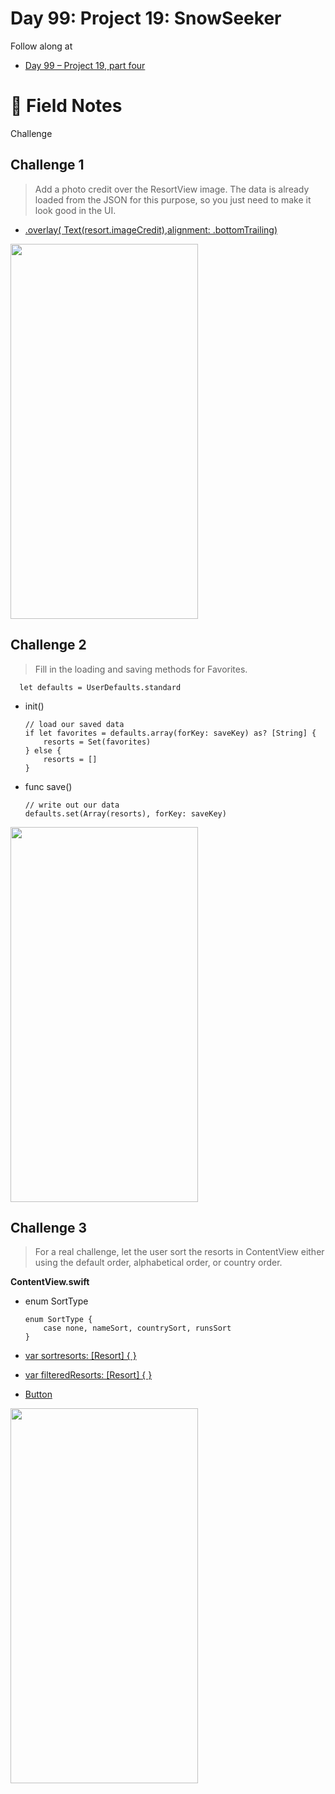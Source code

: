 # Day 99: Project 19: SnowSeeker

Follow along at 
- [Day 99 – Project 19, part four][1]

# 📒 Field Notes

Challenge
 
 
## Challenge 1

>Add a photo credit over the ResortView image. The data is already loaded from the JSON for this purpose, so you just need to make it look good in the UI.

- [.overlay( Text(resort.imageCredit),alignment: .bottomTrailing)][2]

<img width="300" height="600" src="https://github.com/VisionAce/Screenshoots/blob/main/2023.12.21/Simulator%20Screenshot%20-%20iPhone%2015%20Pro%20-%202023-12-21%20at%2019.27.09.png"/>


## Challenge 2

>Fill in the loading and saving methods for Favorites.

      let defaults = UserDefaults.standard
      
- init()

      // load our saved data
      if let favorites = defaults.array(forKey: saveKey) as? [String] {
          resorts = Set(favorites)
      } else {
          resorts = []
      }

- func save() 

      // write out our data
      defaults.set(Array(resorts), forKey: saveKey)


<img width="300" height="600" src="https://github.com/VisionAce/Screenshoots/blob/main/2023.12.21/Simulator%20Screen%20Recording%20-%20iPhone%2015%20Pro%20-%202023-12-21%20at%2019.33.22.gif"/>


## Challenge 3
>For a real challenge, let the user sort the resorts in ContentView either using the default order, alphabetical order, or country order.

**ContentView.swift**

- enum SortType

      enum SortType {
          case none, nameSort, countrySort, runsSort
      }
      
- [var sortresorts: [Resort] { }][3]

- [var filteredResorts: [Resort] { }][4]

- [Button][5]

<img width="300" height="600" src="https://github.com/VisionAce/Screenshoots/blob/main/2023.12.21/Simulator%20Screen%20Recording%20-%20iPhone%2015%20Pro%20-%202023-12-21%20at%2019.37.15.gif"/>


[1]: https://www.hackingwithswift.com/100/swiftui/99
[2]: https://github.com/VisionAce/100DaysOfSwiftUI/blob/5527b97a9fd208f499eb2327837049aa91478669/Day99/View/ResortView.swift#L28C21-L39C22
[3]: https://github.com/VisionAce/100DaysOfSwiftUI/blob/5527b97a9fd208f499eb2327837049aa91478669/Day99/View/ContentView.swift#L87C1-L98C6
[4]: https://github.com/VisionAce/100DaysOfSwiftUI/blob/5527b97a9fd208f499eb2327837049aa91478669/Day99/View/ContentView.swift#L101C1-L108C2
[5]: https://github.com/VisionAce/100DaysOfSwiftUI/blob/5527b97a9fd208f499eb2327837049aa91478669/Day99/View/ContentView.swift#L60C1-L80C14
